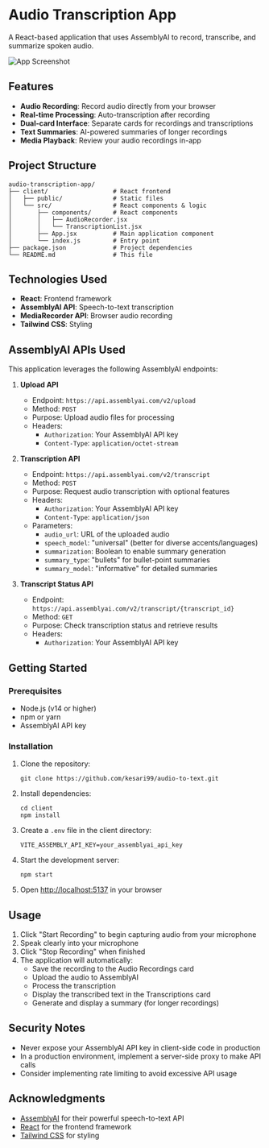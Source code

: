 # Audio Transcription App

A React-based application that uses AssemblyAI to record, transcribe, and summarize spoken audio.

![App Screenshot](https://github.com/user-attachments/assets/92a5a989-7ef4-4875-8b17-9021197e4e82)

## Features

- **Audio Recording**: Record audio directly from your browser
- **Real-time Processing**: Auto-transcription after recording
- **Dual-card Interface**: Separate cards for recordings and transcriptions
- **Text Summaries**: AI-powered summaries of longer recordings
- **Media Playback**: Review your audio recordings in-app

## Project Structure

```
audio-transcription-app/
├── client/                  # React frontend
│   ├── public/              # Static files
│   └── src/                 # React components & logic
│       ├── components/      # React components
│       │   ├── AudioRecorder.jsx
│       │   └── TranscriptionList.jsx
│       ├── App.jsx          # Main application component
│       └── index.js         # Entry point
├── package.json             # Project dependencies
└── README.md                # This file
```

## Technologies Used

- **React**: Frontend framework
- **AssemblyAI API**: Speech-to-text transcription
- **MediaRecorder API**: Browser audio recording
- **Tailwind CSS**: Styling

## AssemblyAI APIs Used

This application leverages the following AssemblyAI endpoints:

1. **Upload API**
   - Endpoint: `https://api.assemblyai.com/v2/upload`
   - Method: `POST`
   - Purpose: Upload audio files for processing
   - Headers:
     - `Authorization`: Your AssemblyAI API key
     - `Content-Type`: `application/octet-stream`

2. **Transcription API**
   - Endpoint: `https://api.assemblyai.com/v2/transcript`
   - Method: `POST`
   - Purpose: Request audio transcription with optional features
   - Headers:
     - `Authorization`: Your AssemblyAI API key
     - `Content-Type`: `application/json`
   - Parameters:
     - `audio_url`: URL of the uploaded audio
     - `speech_model`: "universal" (better for diverse accents/languages)
     - `summarization`: Boolean to enable summary generation
     - `summary_type`: "bullets" for bullet-point summaries
     - `summary_model`: "informative" for detailed summaries

3. **Transcript Status API**
   - Endpoint: `https://api.assemblyai.com/v2/transcript/{transcript_id}`
   - Method: `GET`
   - Purpose: Check transcription status and retrieve results
   - Headers:
     - `Authorization`: Your AssemblyAI API key

## Getting Started

### Prerequisites

- Node.js (v14 or higher)
- npm or yarn
- AssemblyAI API key

### Installation

1. Clone the repository:
   ```
   git clone https://github.com/kesari99/audio-to-text.git
   
   ```

2. Install dependencies:
   ```
   cd client
   npm install
   ```

3. Create a `.env` file in the client directory:
   ```
   VITE_ASSEMBLY_API_KEY=your_assemblyai_api_key
   ```

4. Start the development server:
   ```
   npm start
   ```

5. Open [http://localhost:5137](http://localhost:5137) in your browser

## Usage

1. Click "Start Recording" to begin capturing audio from your microphone
2. Speak clearly into your microphone
3. Click "Stop Recording" when finished
4. The application will automatically:
   - Save the recording to the Audio Recordings card
   - Upload the audio to AssemblyAI
   - Process the transcription
   - Display the transcribed text in the Transcriptions card
   - Generate and display a summary (for longer recordings)


## Security Notes

- Never expose your AssemblyAI API key in client-side code in production
- In a production environment, implement a server-side proxy to make API calls
- Consider implementing rate limiting to avoid excessive API usage



## Acknowledgments

- [AssemblyAI](https://www.assemblyai.com/) for their powerful speech-to-text API
- [React](https://reactjs.org/) for the frontend framework
- [Tailwind CSS](https://tailwindcss.com/) for styling
